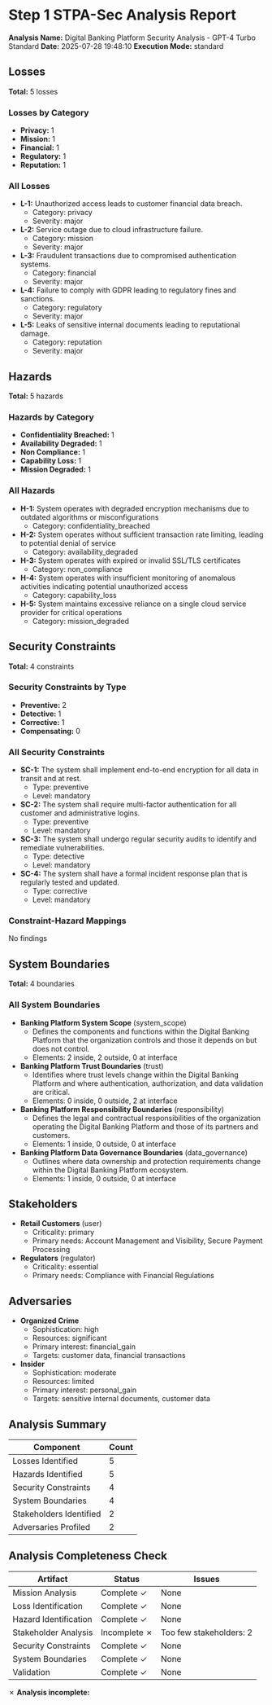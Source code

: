 # Step 1 STPA-Sec Analysis Report

**Analysis Name:** Digital Banking Platform Security Analysis - GPT-4 Turbo Standard
**Date:** 2025-07-28 19:48:10
**Execution Mode:** standard

## Losses

**Total:** 5 losses

### Losses by Category

- **Privacy:** 1
- **Mission:** 1
- **Financial:** 1
- **Regulatory:** 1
- **Reputation:** 1

### All Losses

- **L-1:** Unauthorized access leads to customer financial data breach.
  - Category: privacy
  - Severity: major
- **L-2:** Service outage due to cloud infrastructure failure.
  - Category: mission
  - Severity: major
- **L-3:** Fraudulent transactions due to compromised authentication systems.
  - Category: financial
  - Severity: major
- **L-4:** Failure to comply with GDPR leading to regulatory fines and sanctions.
  - Category: regulatory
  - Severity: major
- **L-5:** Leaks of sensitive internal documents leading to reputational damage.
  - Category: reputation
  - Severity: major

## Hazards

**Total:** 5 hazards

### Hazards by Category

- **Confidentiality Breached:** 1
- **Availability Degraded:** 1
- **Non Compliance:** 1
- **Capability Loss:** 1
- **Mission Degraded:** 1

### All Hazards

- **H-1:** System operates with degraded encryption mechanisms due to outdated algorithms or misconfigurations
  - Category: confidentiality_breached
- **H-2:** System operates without sufficient transaction rate limiting, leading to potential denial of service
  - Category: availability_degraded
- **H-3:** System operates with expired or invalid SSL/TLS certificates
  - Category: non_compliance
- **H-4:** System operates with insufficient monitoring of anomalous activities indicating potential unauthorized access
  - Category: capability_loss
- **H-5:** System maintains excessive reliance on a single cloud service provider for critical operations
  - Category: mission_degraded

## Security Constraints

**Total:** 4 constraints

### Security Constraints by Type

- **Preventive:** 2
- **Detective:** 1
- **Corrective:** 1
- **Compensating:** 0

### All Security Constraints

- **SC-1:** The system shall implement end-to-end encryption for all data in transit and at rest.
  - Type: preventive
  - Level: mandatory
- **SC-2:** The system shall require multi-factor authentication for all customer and administrative logins.
  - Type: preventive
  - Level: mandatory
- **SC-3:** The system shall undergo regular security audits to identify and remediate vulnerabilities.
  - Type: detective
  - Level: mandatory
- **SC-4:** The system shall have a formal incident response plan that is regularly tested and updated.
  - Type: corrective
  - Level: mandatory

### Constraint-Hazard Mappings

No findings

## System Boundaries

**Total:** 4 boundaries

### All System Boundaries

- **Banking Platform System Scope** (system_scope)
  - Defines the components and functions within the Digital Banking Platform that the organization controls and those it depends on but does not control.
  - Elements: 2 inside, 2 outside, 0 at interface
- **Banking Platform Trust Boundaries** (trust)
  - Identifies where trust levels change within the Digital Banking Platform and where authentication, authorization, and data validation are critical.
  - Elements: 0 inside, 0 outside, 2 at interface
- **Banking Platform Responsibility Boundaries** (responsibility)
  - Defines the legal and contractual responsibilities of the organization operating the Digital Banking Platform and those of its partners and customers.
  - Elements: 1 inside, 0 outside, 0 at interface
- **Banking Platform Data Governance Boundaries** (data_governance)
  - Outlines where data ownership and protection requirements change within the Digital Banking Platform ecosystem.
  - Elements: 1 inside, 0 outside, 0 at interface

## Stakeholders

- **Retail Customers** (user)
  - Criticality: primary
  - Primary needs: Account Management and Visibility, Secure Payment Processing
- **Regulators** (regulator)
  - Criticality: essential
  - Primary needs: Compliance with Financial Regulations

## Adversaries

- **Organized Crime**
  - Sophistication: high
  - Resources: significant
  - Primary interest: financial_gain
  - Targets: customer data, financial transactions
- **Insider**
  - Sophistication: moderate
  - Resources: limited
  - Primary interest: personal_gain
  - Targets: sensitive internal documents, customer data

## Analysis Summary

| Component | Count |
|-----------|-------|
| Losses Identified | 5 |
| Hazards Identified | 5 |
| Security Constraints | 4 |
| System Boundaries | 4 |
| Stakeholders Identified | 2 |
| Adversaries Profiled | 2 |

## Analysis Completeness Check

| Artifact | Status | Issues |
|----------|--------|--------|
| Mission Analysis | Complete ✓ | None |
| Loss Identification | Complete ✓ | None |
| Hazard Identification | Complete ✓ | None |
| Stakeholder Analysis | Incomplete ✗ | Too few stakeholders: 2 |
| Security Constraints | Complete ✓ | None |
| System Boundaries | Complete ✓ | None |
| Validation | Complete ✓ | None |

✗ **Analysis incomplete:** 
